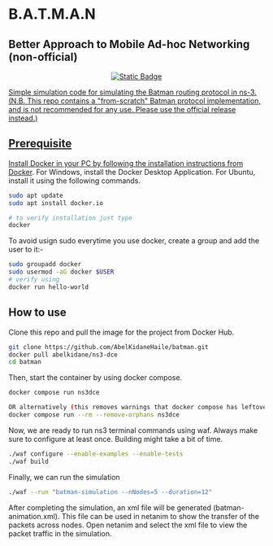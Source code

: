 # B.A.T.M.A.N 
## Better Approach to Mobile Ad-hoc Networking (non-official)
<p align="center"> 
     <a  href="https://hub.docker.com/r/abelkidane/ns3-dce" ><img alt="Static Badge" src="https://img.shields.io/badge/docker-abelkidane%2Freports-blue?logo=docker" target="_blank">    
</p>

Simple simulation code for simulating the Batman routing protocol in ns-3.
(N.B. This repo contains a "from-scratch" Batman protocol implementation, and is not recommended for any use. Please use the official release instead.)

## Prerequisite 
Install Docker in your PC by following the installation instructions from [Docker](https://docs.docker.com/engine/install/). For Windows, install the Docker Desktop Application. For Ubuntu, install it using the following commands.

```bash
sudo apt update
sudo apt install docker.io

# to verify installation just type
docker
```
To avoid usign sudo everytime you use docker, create a group and add the user to it:-

```bash
sudo groupadd docker
sudo usermod -aG docker $USER
# verify using 
docker run hello-world
```

## How to use
Clone this repo and pull the image for the project from Docker Hub.

```bash 
git clone https://github.com/AbelKidaneHaile/batman.git 
docker pull abelkidane/ns3-dce 
cd batman
```

Then, start the container by using docker compose.

```bash 
docker compose run ns3dce

OR alternatively (this removes warnings that docker compose has leftover from older runs)
docker compose run --rm --remove-orphans ns3dce
```

Now, we are ready to run ns3 terminal commands using waf. Always make sure to configure at least once. Building might take a bit of time. 

```bash 
./waf configure --enable-examples --enable-tests
./waf build
```
Finally, we can run the simulation

```bash 
./waf --run "batman-simulation --nNodes=5 --duration=12"
```

After completing the simulation, an xml file will be generated (batman-animation.xml). This file can be used in netanim to show the transfer of the packets across nodes. Open netanim and select the xml file to view the packet traffic in the simulation. 
